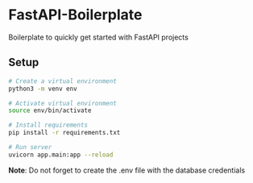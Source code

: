 # FastAPI-Boilerplate 

Boilerplate to quickly get started with FastAPI projects

## Setup

```bash
# Create a virtual environment
python3 -m venv env

# Activate virtual environment
source env/bin/activate

# Install requirements
pip install -r requirements.txt

# Run server 
uvicorn app.main:app --reload
```

**Note**: Do not forget to create the .env file with the database credentials
